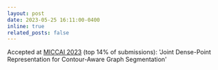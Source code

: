 ```yaml
---
layout: post
date: 2023-05-25 16:11:00-0400
inline: true
related_posts: false
---
```


Accepted at [MICCAI 2023]((https://conferences.miccai.org/2023/en/)) (top 14% of submissions): 'Joint Dense-Point Representation for Contour-Aware Graph Segmentation'
